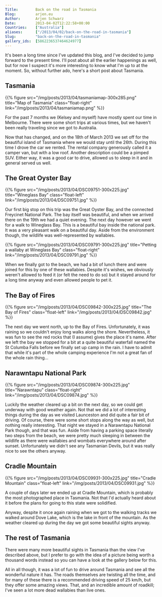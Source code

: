 ```yaml
---
Title:        Back on the road in Tasmania
Blog:         arjen.eu  
Author:       Arjen Schwarz  
Date:         2013-04-02T12:22:58+00:00
Countries:    ["Australia"]
aliases:      ["/2013/04/02/back-on-the-road-in-tasmania"]
Slug:         "back-on-the-road-in-tasmania"
gallery_ids:  [5862236537464624977]
---
```


It's been a long time since I've updated this blog, and I've decided to jump forward to the present time. I'll post about all the earlier happenings as well, but for now I suspect it's more interesting to know what I'm up to at the moment. So, without further ado, here's a short post about Tasmania.

## Tasmania

{{% figure src="/img/posts/2013/04/tasmaniamap-300x285.png" title="Map of Tasmania" class="float-right" link="/img/posts/2013/04/tasmaniamap.png" %}}

For the past 7 months we (Kelsey and myself) have mostly spent our time in Melbourne. There were some short trips at various times, but we haven't been really traveling since we got to Australia.

Now that has changed, and on the 18th of March 2013 we set off for the beautiful island of Tasmania where we would stay until the 26th. During this time I drove the car we rented. The rental company generously called it a camper van, but with a low roof. Another description could be a pimped SUV. Either way, it was a good car to drive, allowed us to sleep in it and in general served us well.

## The Great Oyster Bay

{{% figure src="/img/posts/2013/04/DSC09751-300x225.jpg" title="Wineglass Bay" class="float-left" link="/img/posts/2013/04/DSC09751.jpg" %}}

Our first big stop on this trip was the Great Oyster Bay, and the connected Freycinet National Park. The bay itself was beautiful, and when we arrived there on the 19th we had a quiet evening. The next day however we went for a walk to Wineglass Bay. This is a beautiful bay inside the national park. It was a very pleasant walk on a beautiful day. Aside from the environment though, the wildlife was well-represented by wallabies.

{{% figure src="/img/posts/2013/04/DSC09791-300x225.jpg" title="Petting a wallaby at Wineglass Bay" class="float-right" link="/img/posts/2013/04/DSC09791.jpg" %}}

When we finally got to the beach, we had a bit of lunch there and were joined for this by one of these wallabies. Despite it's wishes, we obviously weren't allowed to feed it (or felt the need to do so) but it stayed around for a long time anyway and even allowed people to pet it.

## The Bay of Fires

{{% figure src="/img/posts/2013/04/DSC09842-300x225.jpg" title="The Bay of Fires" class="float-left" link="/img/posts/2013/04/DSC09842.jpg" %}}

The next day we went north, up to the Bay of Fires. Unfortunately, it was raining so we couldn't enjoy long walks along the shore. Nevertheless, it was fun to see the red rocks that (I assume) gives the place it's name. After we left the bay we stopped for a bit at a quite beautiful waterfall named the St Columba Falls before we finally set up camp in the rain. I have to admit that while it's part of the whole camping experience I'm not a great fan of the whole rain thing…

## Narawntapu National Park

{{% figure src="/img/posts/2013/04/DSC09874-300x225.jpg" title="Narawntapu" class="float-right" link="/img/posts/2013/04/DSC09874.jpg" %}}

Luckily the weather cleared up a bit on the next day, so we could get underway with good weather again. Not that we did a lot of interesting things during the day as we visited Launceston and did quite a fair bit of driving. Of course, there were some short stops along the way as well, but nothing really interesting. That night we stayed in a Narawntapu National Park though, and that was fun. Aside from having a parking space literally two steps from the beach, we were pretty much sleeping in between the wildlife as there were wallabies and wombats everywhere around after sunset. Unfortunately we didn't see any Tasmanian Devils, but it was really nice to see the others anyway.

## Cradle Mountain

{{% figure src="/img/posts/2013/04/DSC09931-300x225.jpg" title="Cradle Mountain" class="float-left" link="/img/posts/2013/04/DSC09931.jpg" %}}

A couple of days later we ended up at Cradle Mountain, which is probably the most photographed place in Tasmania. Not that I'd actually heard about it before the plans for going to this state were solidified.

Anyway, despite it once again raining when we got to the walking tracks we walked around Dove Lake, which is the lake in front of the mountain. As the weather cleared up during the day we got some beautiful sights anyway.

## The rest of Tasmania

There were many more beautiful sights in Tasmania than the view I've described above, but I prefer to go with the idea of a picture being worth a thousand words instead so you can have a look at the gallery below for this.

All in all though, it was a lot of fun to drive around Tasmania and see all the wonderful nature it has. The roads themselves are twisting all the time, and for many of these there is a recommended driving speed of 25 km/h, but they offer some amazing views. That, and an incredible amount of roadkill; I've seen a lot more dead wallabies than live ones.